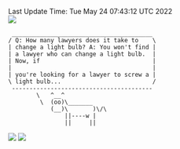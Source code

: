 Last Update Time: 
Tue May 24 07:43:12 UTC 2022
<br>![](https://img.shields.io/badge/%E5%A4%A7%E5%AE%B6-%E5%AE%89%E5%AE%89-green)<br>
```
 ________________________________________
/ Q: How many lawyers does it take to    \
| change a light bulb? A: You won't find |
| a lawyer who can change a light bulb.  |
| Now, if                                |
|                                        |
| you're looking for a lawyer to screw a |
\ light bulb...                          /
 ----------------------------------------
        \   ^__^
         \  (oo)\_______
            (__)\       )\/\
                ||----w |
                ||     ||
```
![](https://github-readme-stats.vercel.app/api?username=chenlitw)
![](https://github-readme-stats.vercel.app/api/top-langs/?username=chenlitw)
